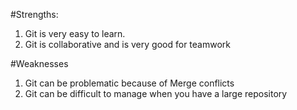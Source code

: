 #Strengths:
1. Git is very easy to learn.
2. Git is collaborative and is very good for teamwork

#Weaknesses
1. Git can be problematic because of Merge conflicts
2. Git can be difficult to manage when you have a large repository 
